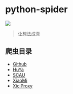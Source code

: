 # python-spider
![](https://img.shields.io/badge/python-3.0%2B-blue)
    
> 让想法成真

## 爬虫目录
- [Github](https://github.com/Weilet/crawler_practice/tree/master/github/README.md)
- [HuYa](https://github.com/Weilet/crawler_practice/tree/master/huya/README.md)
- [SCAU](https://github.com/Weilet/crawler_practice/tree/master/scau/README.md)
- [XiaoMi](https://github.com/Weilet/crawler_practice/tree/master/xiaomi/README.md)
- [XiciProxy](https://github.com/Weilet/crawler_practice/tree/master/xici/README.md)
